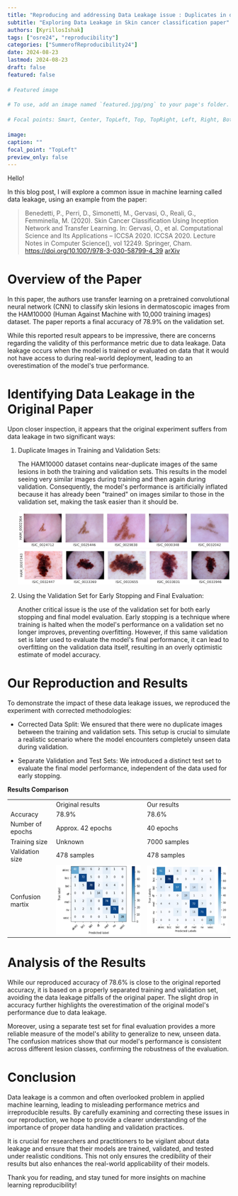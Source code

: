 ```yaml
---
title: "Reproducing and addressing Data Leakage issue : Duplicates in dataset"
subtitle: "Exploring Data Leakage in Skin cancer classification paper" 
authors: [KyrillosIshak]
tags: ["osre24", "reproducibility"]
categories: ["SummerofReproducibility24"]
date: 2024-08-23
lastmod: 2024-08-23
draft: false
featured: false

# Featured image

# To use, add an image named `featured.jpg/png` to your page's folder.

# Focal points: Smart, Center, TopLeft, Top, TopRight, Left, Right, BottomLeft, Bottom, BottomRight.

image:
caption: ""
focal_point: "TopLeft"
preview_only: false
---
```


Hello!

In this blog post, I will explore a common issue in machine learning called data leakage, using an example from the paper:


> Benedetti, P., Perri, D., Simonetti, M., Gervasi, O., Reali, G., Femminella, M. (2020). Skin Cancer Classification Using Inception Network and Transfer Learning. In: Gervasi, O., et al. Computational Science and Its Applications – ICCSA 2020. ICCSA 2020. Lecture Notes in Computer Science(), vol 12249. Springer, Cham. https://doi.org/10.1007/978-3-030-58799-4_39 [arXiv](https://arxiv.org/pdf/2111.02402v1)

# Overview of the Paper
In this paper, the authors use transfer learning on a pretrained convolutional neural network (CNN) to classify skin lesions in dermatoscopic images from the HAM10000 (Human Against Machine with 10,000 training images) dataset. The paper reports a final accuracy of 78.9% on the validation set.

While this reported result appears to be impressive, there are concerns regarding the validity of this performance metric due to data leakage. Data leakage occurs when the model is trained or evaluated on data that it would not have access to during real-world deployment, leading to an overestimation of the model's true performance.

# Identifying Data Leakage in the Original Paper
Upon closer inspection, it appears that the original experiment suffers from data leakage in two significant ways:

1. Duplicate Images in Training and Validation Sets:

    The HAM10000 dataset contains near-duplicate images of the same lesions in both the training and validation sets. This results in the model seeing very similar images during training and then again during validation. Consequently, the model's performance is artificially inflated because it has already been "trained" on images similar to those in the validation set, making the task easier than it should be.


    ![Lesions](Near-duplicate_HAM10000.png)
    ![Lesions2](Near-duplicate2_HAM10000.png)

2. Using the Validation Set for Early Stopping and Final Evaluation:

    Another critical issue is the use of the validation set for both early stopping and final model evaluation. Early stopping is a technique where training is halted when the model's performance on a validation set no longer improves, preventing overfitting. However, if this same validation set is later used to evaluate the model's final performance, it can lead to overfitting on the validation data itself, resulting in an overly optimistic estimate of model accuracy.


# Our Reproduction and Results
To demonstrate the impact of these data leakage issues, we reproduced the experiment with corrected methodologies:

- Corrected Data Split: We ensured that there were no duplicate images between the training and validation sets. This setup is crucial to simulate a realistic scenario where the model encounters completely unseen data during validation.

- Separate Validation and Test Sets: We introduced a distinct test set to evaluate the final model performance, independent of the data used for early stopping.

**Results Comparison**


  <table>
    <tr>
      <td></td>
      <td>Original results</td>
      <td>Our results</td>
    </tr>
    <tr>
      <td>
          Accuracy
      </td>
      <td>
          78.9%
     </td>
      <td>
          78.6%
      </td>
    </tr> 
    <tr>
      <td>
          Number of epochs
      </td>
      <td>
          Approx. 42 epochs
      </td>
      <td>
          40 epochs
      </td>
    </tr>
    <tr>
      <td>
          Training size
      </td>
      <td>
          Unknown
      </td>
      <td>
          7000 samples
      </td>
    </tr>
    <tr>
      <td>
          Validation size
      </td>
      <td>
          478 samples
      </td>
      <td>
          478 samples
      </td>
    </tr>
    <tr>
      <td>
          Confusion martix
      </td>
      <td>
        <img src="https://raw.githubusercontent.com/kyrillosishak/re-SkinCancer/main/assets/paper's_results.jpeg" />
      </td>
      <td>
          <img src="https://raw.githubusercontent.com/kyrillosishak/re-SkinCancer/main/assets/Our_results.jpeg" />
      </td>
    </tr>
    
  </table>

# Analysis of the Results
While our reproduced accuracy of 78.6% is close to the original reported accuracy, it is based on a properly separated training and validation set, avoiding the data leakage pitfalls of the original paper. The slight drop in accuracy further highlights the overestimation of the original model's performance due to data leakage.

Moreover, using a separate test set for final evaluation provides a more reliable measure of the model's ability to generalize to new, unseen data. The confusion matrices show that our model's performance is consistent across different lesion classes, confirming the robustness of the evaluation.

# Conclusion
Data leakage is a common and often overlooked problem in applied machine learning, leading to misleading performance metrics and irreproducible results. By carefully examining and correcting these issues in our reproduction, we hope to provide a clearer understanding of the importance of proper data handling and validation practices.

It is crucial for researchers and practitioners to be vigilant about data leakage and ensure that their models are trained, validated, and tested under realistic conditions. This not only ensures the credibility of their results but also enhances the real-world applicability of their models.

Thank you for reading, and stay tuned for more insights on machine learning reproducibility!

